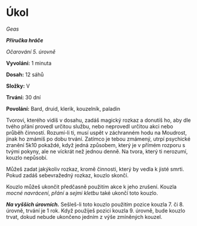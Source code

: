 # Úkol

*Geas*

***Příručka hráče***

*Očarování 5. úrovně*

**Vyvolání:** 1 minuta

**Dosah:** 12 sáhů

**Složky:** V

**Trvání:** 30 dní

**Povolání:** Bard, druid, klerik, kouzelník, paladin

Tvorovi, kterého vidíš v dosahu, zadáš magický rozkaz a donutíš ho, aby dle tvého přání provedl určitou službu, nebo neprovedl určitou akci nebo průběh činností. Rozumí-li ti, musí uspět v záchranném hodu na Moudrost, jinak ho zmámíš po dobu trvání. Zatímco je tebou zmámený, utrpí psychické zranění 5k10 pokaždé, když jedná způsobem, který je v přímém rozporu s tvými pokyny, ale ne víckrát než jednou denně. Na tvora, který ti nerozumí, kouzlo nepůsobí.

Můžeš zadat jakýkoliv rozkaz, kromě činnosti, který by vedla k jisté smrti. Pokud zadáš sebevražedný rozkaz, kouzlo skončí.

Kouzlo můžeš ukončit předčasně použitím akce k jeho zrušení. Kouzla *mocné navrácení*, *přání* a *sejmi kletbu* také ukončí toto kouzlo.

***Na vyšších úrovních.*** Sešleš-li toto kouzlo použitím pozice kouzla 7. či 8. úrovně, trvání je 1 rok. Když použiješ pozici kouzla 9. úrovně, bude kouzlo trvat, dokud nebude ukončeno jedním z výše zmíněných kouzel.